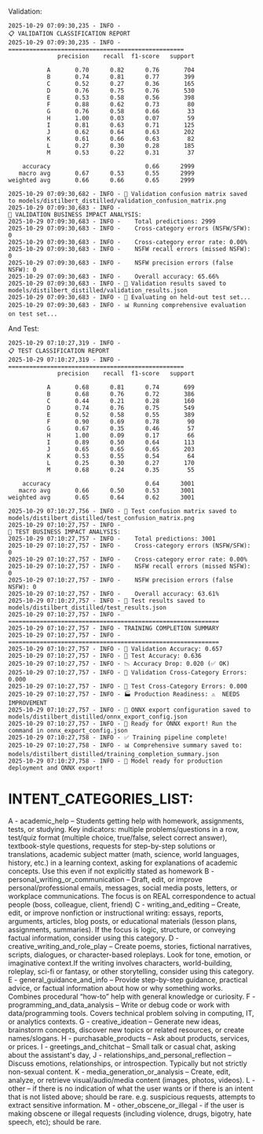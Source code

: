 Validation: 

```
2025-10-29 07:09:30,235 - INFO - 
📋 VALIDATION CLASSIFICATION REPORT
2025-10-29 07:09:30,235 - INFO - ==================================================
              precision    recall  f1-score   support

           A       0.70      0.82      0.76       704
           B       0.74      0.81      0.77       399
           C       0.52      0.27      0.36       165
           D       0.76      0.75      0.76       530
           E       0.53      0.58      0.56       398
           F       0.88      0.62      0.73        80
           G       0.76      0.58      0.66        33
           H       1.00      0.03      0.07        59
           I       0.81      0.63      0.71       125
           J       0.62      0.64      0.63       202
           K       0.61      0.66      0.63        82
           L       0.27      0.30      0.28       185
           M       0.53      0.22      0.31        37

    accuracy                           0.66      2999
   macro avg       0.67      0.53      0.55      2999
weighted avg       0.66      0.66      0.65      2999

2025-10-29 07:09:30,682 - INFO - 💾 Validation confusion matrix saved to models/distilbert_distilled/validation_confusion_matrix.png
2025-10-29 07:09:30,683 - INFO - 
🚨 VALIDATION BUSINESS IMPACT ANALYSIS:
2025-10-29 07:09:30,683 - INFO -    Total predictions: 2999
2025-10-29 07:09:30,683 - INFO -    Cross-category errors (NSFW/SFW): 0
2025-10-29 07:09:30,683 - INFO -    Cross-category error rate: 0.00%
2025-10-29 07:09:30,683 - INFO -    NSFW recall errors (missed NSFW): 0
2025-10-29 07:09:30,683 - INFO -    NSFW precision errors (false NSFW): 0
2025-10-29 07:09:30,683 - INFO -    Overall accuracy: 65.66%
2025-10-29 07:09:30,683 - INFO - 💾 Validation results saved to models/distilbert_distilled/validation_results.json
2025-10-29 07:09:30,683 - INFO - 🧪 Evaluating on held-out test set...
2025-10-29 07:09:30,683 - INFO - 📊 Running comprehensive evaluation on test set...
```


And Test:


```
2025-10-29 07:10:27,319 - INFO - 
📋 TEST CLASSIFICATION REPORT
2025-10-29 07:10:27,319 - INFO - ==================================================
              precision    recall  f1-score   support

           A       0.68      0.81      0.74       699
           B       0.68      0.76      0.72       386
           C       0.44      0.21      0.28       160
           D       0.74      0.76      0.75       549
           E       0.52      0.58      0.55       389
           F       0.90      0.69      0.78        90
           G       0.67      0.35      0.46        57
           H       1.00      0.09      0.17        66
           I       0.89      0.50      0.64       113
           J       0.65      0.65      0.65       203
           K       0.53      0.55      0.54        64
           L       0.25      0.30      0.27       170
           M       0.68      0.24      0.35        55

    accuracy                           0.64      3001
   macro avg       0.66      0.50      0.53      3001
weighted avg       0.65      0.64      0.62      3001

2025-10-29 07:10:27,756 - INFO - 💾 Test confusion matrix saved to models/distilbert_distilled/test_confusion_matrix.png
2025-10-29 07:10:27,757 - INFO - 
🚨 TEST BUSINESS IMPACT ANALYSIS:
2025-10-29 07:10:27,757 - INFO -    Total predictions: 3001
2025-10-29 07:10:27,757 - INFO -    Cross-category errors (NSFW/SFW): 0
2025-10-29 07:10:27,757 - INFO -    Cross-category error rate: 0.00%
2025-10-29 07:10:27,757 - INFO -    NSFW recall errors (missed NSFW): 0
2025-10-29 07:10:27,757 - INFO -    NSFW precision errors (false NSFW): 0
2025-10-29 07:10:27,757 - INFO -    Overall accuracy: 63.61%
2025-10-29 07:10:27,757 - INFO - 💾 Test results saved to models/distilbert_distilled/test_results.json
2025-10-29 07:10:27,757 - INFO - 
============================================================
2025-10-29 07:10:27,757 - INFO - TRAINING COMPLETION SUMMARY
2025-10-29 07:10:27,757 - INFO - ============================================================
2025-10-29 07:10:27,757 - INFO - 🎯 Validation Accuracy: 0.657
2025-10-29 07:10:27,757 - INFO - 🧪 Test Accuracy: 0.636
2025-10-29 07:10:27,757 - INFO - 📉 Accuracy Drop: 0.020 (✅ OK)
2025-10-29 07:10:27,757 - INFO - 🚨 Validation Cross-Category Errors: 0.000
2025-10-29 07:10:27,757 - INFO - 🚨 Test Cross-Category Errors: 0.000
2025-10-29 07:10:27,757 - INFO - 🏭 Production Readiness: ⚠️  NEEDS IMPROVEMENT
2025-10-29 07:10:27,757 - INFO - 💾 ONNX export configuration saved to models/distilbert_distilled/onnx_export_config.json
2025-10-29 07:10:27,757 - INFO - 🎯 Ready for ONNX export! Run the command in onnx_export_config.json
2025-10-29 07:10:27,758 - INFO - ✅ Training pipeline complete!
2025-10-29 07:10:27,758 - INFO - 📊 Comprehensive summary saved to: models/distilbert_distilled/training_completion_summary.json
2025-10-29 07:10:27,758 - INFO - 🎯 Model ready for production deployment and ONNX export!
```

# INTENT_CATEGORIES_LIST:
A - academic_help – Students getting help with homework, assignments, tests, or studying. Key indicators: multiple problems/questions in a row, test/quiz format (multiple choice, true/false, select correct answer), textbook-style questions, requests for step-by-step solutions or translations, academic subject matter (math, science, world languages, history, etc.) in a learning context, asking for explanations of academic concepts. Use this even if not explicitly stated as homework
B - personal_writing_or_communication – Draft, edit, or improve personal/professional emails, messages, social media posts, letters, or workplace communications. The focus is on REAL correspondence to actual people (boss, colleague, client, friend)
C - writing_and_editing – Create, edit, or improve nonfiction or instructional writing: essays, reports, arguments, articles, blog posts, or educational materials (lesson plans, assignments, summaries). If the focus is logic, structure, or conveying factual information, consider using this category.
D - creative_writing_and_role_play – Create poems, stories, fictional narratives, scripts, dialogues, or character-based roleplays. Look for tone, emotion, or imaginative context.If the writing involves characters, world-building, roleplay, sci-fi or fantasy, or other storytelling, consider using this category.
E - general_guidance_and_info – Provide step-by-step guidance, practical advice, or factual information about how or why something works. Combines procedural “how-to” help with general knowledge or curiosity.
F - programming_and_data_analysis – Write or debug code or work with data/programming tools. Covers technical problem solving in computing, IT, or analytics contexts.
G - creative_ideation – Generate new ideas, brainstorm concepts, discover new topics or related resources, or create names/slogans. 
H - purchasable_products – Ask about products, services, or prices. 
I - greetings_and_chitchat – Small talk or casual chat, asking about the assistant's day, 
J - relationships_and_personal_reflection – Discuss emotions, relationships, or introspection. Typically but not strictly non-sexual content. 
K - media_generation_or_analysis – Create, edit, analyze, or retrieve visual/audio/media content (images, photos, videos). 
L - other – if there is no indication of what the user wants or if there is an intent that is not listed above; should be rare. e.g. suspicious requests, attempts to extract sensitive information.
M - other_obscene_or_illegal - if the user is making obscene or illegal requests (including violence, drugs, bigotry, hate speech, etc); should be rare.